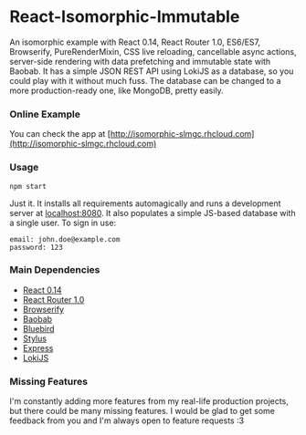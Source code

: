 React-Isomorphic-Immutable
==========================

An isomorphic example with React 0.14, React Router 1.0, ES6/ES7, Browserify,
PureRenderMixin, CSS live reloading, cancellable async actions, server-side
rendering with data prefetching and immutable state with Baobab. It has a simple
JSON REST API using LokiJS as a database, so you could play with it without much
fuss. The database can be changed to a more production-ready one, like MongoDB,
pretty easily.

### Online Example

You can check the app at [http://isomorphic-slmgc.rhcloud.com](http://isomorphic-slmgc.rhcloud.com)

### Usage

```
npm start
```

Just it. It installs all requirements automagically and runs a development
server at [localhost:8080](http://localhost:8080). It also populates a simple
JS-based database with a single user. To sign in use:

```
email: john.doe@example.com
password: 123
```

### Main Dependencies

* [React 0.14](https://github.com/facebook/react)
* [React Router 1.0](https://github.com/rackt/react-router)
* [Browserify](https://github.com/substack/node-browserify)
* [Baobab](https://github.com/Yomguithereal/baobab)
* [Bluebird](https://github.com/petkaantonov/bluebird)
* [Stylus](https://github.com/stylus/stylus)
* [Express](https://github.com/strongloop/express)
* [LokiJS](https://github.com/techfort/LokiJS)

### Missing Features

I'm constantly adding more features from my real-life production projects, but
there could be many missing features. I would be glad to get some feedback from
you and I'm always open to feature requests :3